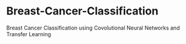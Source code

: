 # Breast-Cancer-Classification
Breast Cancer Classification using Covolutional Neural Networks and Transfer Learning
